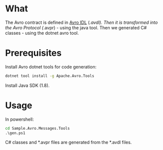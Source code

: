 ﻿# What

The Avro contract is defined in [Avro IDL](https://avro.apache.org/docs/current/idl.html#overview_usage) (*.avdl).
Then it is transformed into the Avro Protocol (*.avpr) - using the java tool.
Then we generated C# classes - using the dotnet avro tool.

# Prerequisites

Install Avro dotnet tools for code generation:
```cmd
dotnet tool install -g Apache.Avro.Tools
```

Install Java SDK (1.8).

# Usage

In powershell:
```cmd
cd Sample.Avro.Messages.Tools
.\gen.ps1
```

C# classes and *.avpr files are generated from the *.avdl files.
